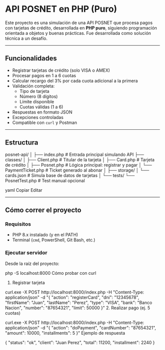 # API POSNET en PHP (Puro)

Este proyecto es una simulación de una API POSNET que procesa pagos con tarjetas de crédito, desarrollada en **PHP puro**, siguiendo programación orientada a objetos y buenas prácticas. Fue desarrollada como solución técnica a un desafío.

---

## Funcionalidades

- Registrar tarjetas de crédito (solo VISA o AMEX)
- Procesar pagos en 1 a 6 cuotas
- Calcular recargo del 3% por cada cuota adicional a la primera
- Validación completa:
  - Tipo de tarjeta
  - Número (8 dígitos)
  - Límite disponible
  - Cuotas válidas (1 a 6)
- Respuestas en formato JSON
- Excepciones controladas
- Compatible con `curl` y Postman

---

## Estructura

posnet-api/
│
├── index.php # Entrada principal simulando API
├── classes/
│ ├── Client.php # Titular de la tarjeta
│ ├── Card.php # Tarjeta de crédito
│ ├── Posnet.php # Lógica principal: registrar y pagar
│ └── PaymentTicket.php # Ticket generado al abonar
│
├── storage/
│ └── cards.json # Simula base de datos de tarjetas
│
└── tests/
└── PosnetTest.php # Test manual opcional

yaml
Copiar
Editar

---

## Cómo correr el proyecto

### Requisitos

- PHP 8.x instalado (y en el PATH)
- Terminal (`cmd`, PowerShell, Git Bash, etc.)

### Ejecutar servidor

Desde la raíz del proyecto:

php -S localhost:8000
Cómo probar con curl
1. Registrar tarjeta

curl.exe -X POST http://localhost:8000/index.php -H "Content-Type: application/json" -d "{ \"action\": \"registerCard\", \"dni\": \"12345678\", \"firstName\": \"Juan\", \"lastName\": \"Perez\", \"type\": \"VISA\", \"bank\": \"Banco Nacion\", \"number\": \"87654321\", \"limit\": 50000 }"
2. Realizar pago (ej. 5 cuotas)

curl.exe -X POST http://localhost:8000/index.php -H "Content-Type: application/json" -d "{ \"action\": \"doPayment\", \"cardNumber\": \"87654321\", \"amount\": 10000, \"installments\": 5 }"
Ejemplo de respuesta

{
  "status": "ok",
  "client": "Juan Perez",
  "total": 11200,
  "installment": 2240
}
